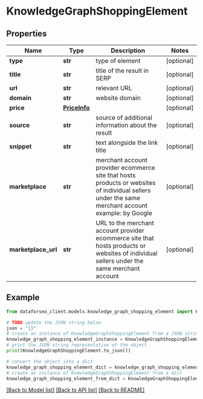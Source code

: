# KnowledgeGraphShoppingElement


## Properties

Name | Type | Description | Notes
------------ | ------------- | ------------- | -------------
**type** | **str** | type of element | [optional] 
**title** | **str** | title of the result in SERP | [optional] 
**url** | **str** | relevant URL | [optional] 
**domain** | **str** | website domain | [optional] 
**price** | [**PriceInfo**](PriceInfo.md) |  | [optional] 
**source** | **str** | source of additional information about the result | [optional] 
**snippet** | **str** | text alongside the link title | [optional] 
**marketplace** | **str** | merchant account provider ecommerce site that hosts products or websites of individual sellers under the same merchant account example: by Google | [optional] 
**marketplace_url** | **str** | URL to the merchant account provider ecommerce site that hosts products or websites of individual sellers under the same merchant account | [optional] 

## Example

```python
from dataforseo_client.models.knowledge_graph_shopping_element import KnowledgeGraphShoppingElement

# TODO update the JSON string below
json = "{}"
# create an instance of KnowledgeGraphShoppingElement from a JSON string
knowledge_graph_shopping_element_instance = KnowledgeGraphShoppingElement.from_json(json)
# print the JSON string representation of the object
print(KnowledgeGraphShoppingElement.to_json())

# convert the object into a dict
knowledge_graph_shopping_element_dict = knowledge_graph_shopping_element_instance.to_dict()
# create an instance of KnowledgeGraphShoppingElement from a dict
knowledge_graph_shopping_element_from_dict = KnowledgeGraphShoppingElement.from_dict(knowledge_graph_shopping_element_dict)
```
[[Back to Model list]](../README.md#documentation-for-models) [[Back to API list]](../README.md#documentation-for-api-endpoints) [[Back to README]](../README.md)



